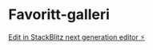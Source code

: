 # Favoritt-galleri

[Edit in StackBlitz next generation editor ⚡️](https://stackblitz.com/~/github.com/Bartelus/Favoritt-galleri)